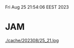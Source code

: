 Fri Aug 25 21:54:06 EEST 2023
# JAM
<a href='./cache/202308/25_21.log'>./cache/202308/25_21.log</a>
